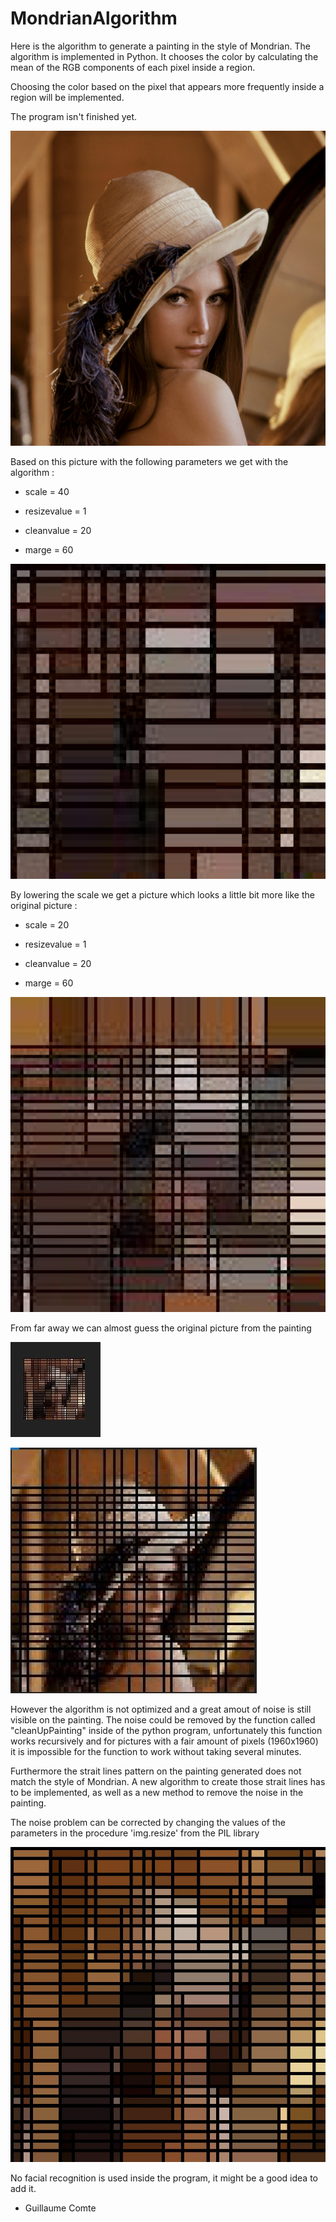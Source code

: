 # MondrianAlgorithm

Here is the algorithm to generate a painting in the style of Mondrian. The algorithm is implemented in Python. It chooses the color by calculating the mean of the RGB components of each pixel inside a region. 

Choosing the color based on the pixel that appears more frequently inside a region will be implemented. 

The program isn't finished yet. 

![alt text](https://github.com/ProjetMondrian/MondrianAlgorithm/blob/master/test9.jpg)


Based on this picture with the following parameters we get with the algorithm :  

- scale = 40

- resizevalue = 1

- cleanvalue = 20

- marge = 60

![alt text](https://github.com/ProjetMondrian/MondrianAlgorithm/blob/master/Result1.jpg)


By lowering the scale we get a picture which looks a little bit more like the original picture : 

- scale = 20

- resizevalue = 1  

- cleanvalue = 20

- marge = 60

![alt text](https://github.com/ProjetMondrian/MondrianAlgorithm/blob/master/Result2.jpg)


From far away we can almost guess the original picture from the painting

![alt text](https://github.com/ProjetMondrian/MondrianAlgorithm/blob/master/from%20far%20away.JPG)


![alt text](https://github.com/ProjetMondrian/MondrianAlgorithm/blob/master/superpositionImageEtLignes.JPG)

However the algorithm is not optimized and a great amout of noise is still visible on the painting. The noise could be removed by the function called "cleanUpPainting" inside of the python program, unfortunately this function works recursively and for pictures with a fair amount of pixels (1960x1960) it is impossible for the function to work without taking several minutes.

Furthermore the strait lines pattern on the painting generated does not match the style of Mondrian. A new algorithm to create those strait lines has to be implemented, as well as a new method to remove the noise in the painting.


The noise problem can be corrected by changing the values of the parameters in the procedure 'img.resize' from the PIL library

![alt text](https://github.com/ProjetMondrian/MondrianAlgorithm/blob/master/FinalResult_noNoise.jpg)

No facial recognition is used inside the program, it might be a good idea to add it. 


- Guillaume Comte
